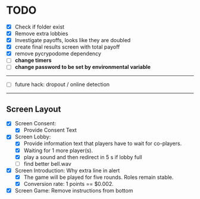# TODO

- [x] Check if folder exist 
- [x] Remove extra lobbies 
- [x] Investigate payoffs, looks like they are doubled 
- [x] create final results screen with total payoff 
- [x] remove pycrypodome dependency
- [ ] **change timers**
- [ ] **change password to be set by environmental variable**
---
- [ ] future hack: dropout / online detection

---
## Screen Layout

- [x] Screen Consent: 
  - [x] Provide Consent Text 

- [x] Screen Lobby: 
  - [x] Provide information text that players have to wait for co-players. 
  - [x] Waiting for 1 more player(s).
  - [x] play a sound and then redirect in 5 s if lobby full 
  - [ ] find better bell.wav
- [x] Screen Introduction: Why extra line in alert
  - [x] The game will be played for five rounds. Roles remain stable. 
  - [x] Conversion rate: 1 points == $0.002. 

- [x] Screen Game: Remove instructions from bottom 